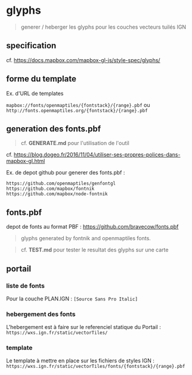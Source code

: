 # glyphs

> generer / heberger les glyphs pour les couches vecteurs tuilés IGN

## specification

cf. https://docs.mapbox.com/mapbox-gl-js/style-spec/glyphs/

## forme du template

Ex. d'URL de templates

`mapbox://fonts/openmaptiles/{fontstack}/{range}.pbf` ou `http://fonts.openmaptiles.org/{fontstack}/{range}.pbf`

## generation des fonts.pbf

> cf. **GENERATE.md** pour l'utilisation de l'outil

cf. https://blog.dogeo.fr/2016/11/04/utiliser-ses-propres-polices-dans-mapbox-gl.html

Ex. de depot github pour generer des fonts.pbf :

    https://github.com/openmaptiles/genfontgl
    https://github.com/mapbox/fontnik
    https://github.com/mapbox/node-fontnik

## fonts.pbf

depot de fonts au format PBF : 
https://github.com/bravecow/fonts.pbf

> glyphs generated by fontnik and openmaptiles fonts.

> cf. **TEST.md** pour tester le resultat des glyphs sur une carte

## portail

### liste de fonts

Pour la couche PLAN.IGN :
`[Source Sans Pro Italic]`

### hebergement des fonts

L'hebergement est à faire sur le referenciel statique du Portail : `https://wxs.ign.fr/static/vectorTiles/`

### template

Le template à mettre en place sur les fichiers de styles IGN :
`https://wxs.ign.fr/static/vectorTiles/fonts/{fontstack}/{range}.pbf`
